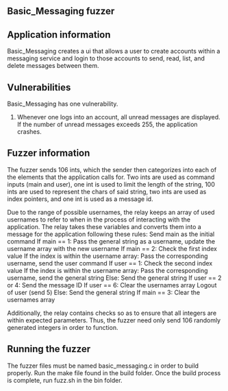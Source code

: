 ## Basic_Messaging fuzzer

## Application information
Basic_Messaging creates a ui that allows a user to create accounts within a messaging service and login to those accounts to send, read, list, and delete messages between them.

## Vulnerabilities
Basic_Messaging has one vulnerability.
1. Whenever one logs into an account, all unread messages are displayed. If the number of unread messages exceeds 255, the application crashes.

## Fuzzer information
The fuzzer sends 106 ints, which the sender then categorizes into each of the elements that the application calls for. Two ints are used as command inputs (main and user), one int is used to limit the length of the string, 100 ints are used to represent the chars of said string, two ints are used as index pointers, and one int is used as a message id.

Due to the range of possible usernames, the relay keeps an array of used usernames to refer to when in the process of interacting with the application.
The relay takes these variables and converts them into a message for the application following these rules:
Send main as the initial command
If main == 1: Pass the general string as a username, update the username array with the new username
If main == 2: Check the first index value
	If the index is within the username array: Pass the corresponding username, send the user command
		If user == 1: Check the second index value
			If the index is within the username array: Pass the corresponding username, send the general string
			Else: Send the general string
		If user == 2 or 4: Send the message ID
		If user == 6: Clear the usernames array
		Logout of user (send 5)
	Else: Send the general string
If main == 3: Clear the usernames array

Additionally, the relay contains checks so as to ensure that all integers are within expected parameters. Thus, the fuzzer need only send 106 randomly generated integers in order to function.

## Running the fuzzer
The fuzzer files must be named basic_messaging.c in order to build properly.
Run the make file found in the build folder.
Once the build process is complete, run fuzz.sh in the bin folder.
